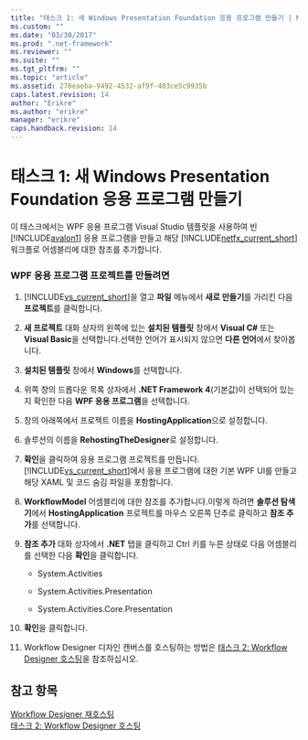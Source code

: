 ```yaml
---
title: "태스크 1: 새 Windows Presentation Foundation 응용 프로그램 만들기 | Microsoft Docs"
ms.custom: ""
ms.date: "03/30/2017"
ms.prod: ".net-framework"
ms.reviewer: ""
ms.suite: ""
ms.tgt_pltfrm: ""
ms.topic: "article"
ms.assetid: 270eaeba-9492-4532-af9f-403ce5c9935b
caps.latest.revision: 14
author: "Erikre"
ms.author: "erikre"
manager: "erikre"
caps.handback.revision: 14
---
```

# 태스크 1: 새 Windows Presentation Foundation 응용 프로그램 만들기
이 태스크에서는 WPF 응용 프로그램 Visual Studio 템플릿을 사용하여 빈 [!INCLUDE[avalon1](../../../includes/avalon1-md.md)] 응용 프로그램을 만들고 해당 [!INCLUDE[netfx_current_short](../../../includes/netfx-current-short-md.md)] 워크플로 어셈블리에 대한 참조를 추가합니다.  
  
### WPF 응용 프로그램 프로젝트를 만들려면  
  
1.  [!INCLUDE[vs_current_short](../../../includes/vs-current-short-md.md)]을 열고 **파일** 메뉴에서 **새로 만들기**를 가리킨 다음 **프로젝트**를 클릭합니다.  
  
2.  **새 프로젝트** 대화 상자의 왼쪽에 있는 **설치된 템플릿** 창에서 **Visual C\#** 또는 **Visual Basic**을 선택합니다.선택한 언어가 표시되지 않으면 **다른 언어**에서 찾아봅니다.  
  
3.  **설치된 템플릿** 창에서 **Windows**를 선택합니다.  
  
4.  위쪽 창의 드롭다운 목록 상자에서 **.NET Framework 4**\(기본값\)이 선택되어 있는지 확인한 다음 **WPF 응용 프로그램**을 선택합니다.  
  
5.  창의 아래쪽에서 프로젝트 이름을 **HostingApplication**으로 설정합니다.  
  
6.  솔루션의 이름을 **RehostingTheDesigner**로 설정합니다.  
  
7.  **확인**을 클릭하여 응용 프로그램 프로젝트를 만듭니다.[!INCLUDE[vs_current_short](../../../includes/vs-current-short-md.md)]에서 응용 프로그램에 대한 기본 WPF UI를 만들고 해당 XAML 및 코드 숨김 파일을 포함합니다.  
  
8.  **WorkflowModel** 어셈블리에 대한 참조를 추가합니다.이렇게 하려면 **솔루션 탐색기**에서 **HostingApplication** 프로젝트를 마우스 오른쪽 단추로 클릭하고 **참조 추가**를 선택합니다.  
  
9. **참조 추가** 대화 상자에서 **.NET** 탭을 클릭하고 Ctrl 키를 누른 상태로 다음 어셈블리를 선택한 다음 **확인**을 클릭합니다.  
  
    -   System.Activities  
  
    -   System.Activities.Presentation  
  
    -   System.Activities.Core.Presentation  
  
10. **확인**을 클릭합니다.  
  
11. Workflow Designer 디자인 캔버스를 호스팅하는 방법은 [태스크 2: Workflow Designer 호스팅](../../../docs/framework/windows-workflow-foundation//task-2-host-the-workflow-designer.md)을 참조하십시오.  
  
## 참고 항목  
 [Workflow Designer 재호스팅](../../../docs/framework/windows-workflow-foundation//rehosting-the-workflow-designer.md)   
 [태스크 2: Workflow Designer 호스팅](../../../docs/framework/windows-workflow-foundation//task-2-host-the-workflow-designer.md)